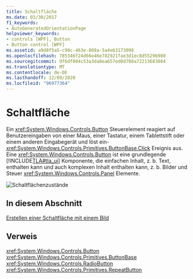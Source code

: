 ```yaml
---
title: Schaltfläche
ms.date: 03/30/2017
f1_keywords:
- AutoGeneratedOrientationPage
helpviewer_keywords:
- controls [WPF], Button
- Button control [WPF]
ms.assetid: a9d8f5a5-c98c-463e-808a-5a4e63173098
ms.openlocfilehash: 785346f24d66e46e782921fae3d1ec8d55296980
ms.sourcegitcommit: 9f6df084c53a3da0ea657ed0d708a72213683084
ms.translationtype: MT
ms.contentlocale: de-DE
ms.lasthandoff: 12/09/2020
ms.locfileid: "96977364"
---
```

# <a name="button"></a>Schaltfläche
Ein <xref:System.Windows.Controls.Button> Steuerelement reagiert auf Benutzereingaben von einer Maus, einer Tastatur, einem Tablettstift oder einem anderen Eingabegerät und löst ein- <xref:System.Windows.Controls.Primitives.ButtonBase.Click> Ereignis aus. Eine <xref:System.Windows.Controls.Button> ist eine grundlegende [!INCLUDE[TLA#tla_ui](../../../includes/tlasharptla-ui-md.md)] Komponente, die einfachen Inhalt, z. b. Text, enthalten kann und auch komplexen Inhalt enthalten kann, z. b. Bilder und Steuer <xref:System.Windows.Controls.Panel> Elemente.  
  
 ![Schaltflächenzustände](./media/ss-ctl-buttons.png "SS_CTL_buttons")  
  
## <a name="in-this-section"></a>In diesem Abschnitt  
 [Erstellen einer Schaltfläche mit einem Bild](how-to-create-a-button-that-has-an-image.md)  
  
## <a name="reference"></a>Verweis  
 <xref:System.Windows.Controls.Button>  
 <xref:System.Windows.Controls.Primitives.ButtonBase>  
 <xref:System.Windows.Controls.RadioButton>  
 <xref:System.Windows.Controls.Primitives.RepeatButton>
